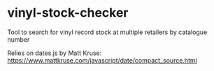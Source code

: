 # vinyl-stock-checker
Tool to search for vinyl record stock at multiple retailers by catalogue number

Relies on dates.js by Matt Kruse:
https://www.mattkruse.com/javascript/date/compact_source.html
